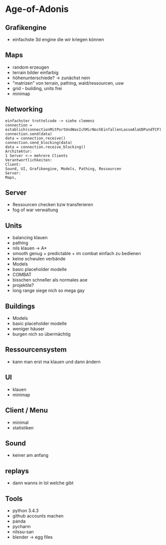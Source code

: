 # Age-of-Adonis

## Grafikengine
* einfachste 3d engine die wir kriegen können
    
## Maps
* random erzeugen
* terrain bilder einfarbig
* höhenunterschiede? -> zunächst nein
* "matrizen" von terrain, pathing, wald/ressourcen, usw
* grid - building, units frei
* minimap
    
## Networking
    einfachster trottelcode -> siehe clemenz
    connection = establish(connectionMitPortUndWasIchMirNochEinfallenLasseAlaUDPundTCP)
    connection.send(data)
    data = connection.receive()
    connection.send_blocking(data)
    data = connection.receive_blocking()
    Architektur:
    1 Server <-> mehrere Clients
    Verantwortlichkeiten:
    Client: 
    Sound, UI, Grafikengine, Models, Pathing, Ressourcen
    Server:
    Maps,
    
## Server
* Ressourcen checken bzw transferieren
* fog of war verwaltung
    
    
## Units
* balancing klauen
* pathing
* nils klauen -> A*
* smooth genug + predictable + im combat einfach zu bedienen
* keine schwulen verbände
* Models
* basic placeholder modelle
* COMBAT
* bisschen schneller als normales aoe
* projektile?
* long range siege nich so mega gay
    
## Buildings
* Models
* basic placeholder modelle
* weniger häuser
* burgen nich so übermächtig
    
## Ressourcensystem
* kann man erst ma klauen und dann ändern
    
## UI
* klauen
* minimap
    
## Client / Menu
* minimal
* statistiken
    
## Sound
* keiner am anfang
    
## replays
* dann wanns in lol welche gibt
    
## Tools
* python 3.4.3
* github accounts machen
* panda
* pycharm
* nilssu-san
* blender -> egg files
